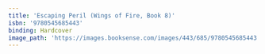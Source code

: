 ```yaml
---
title: 'Escaping Peril (Wings of Fire, Book 8)'
isbn: '9780545685443'
binding: Hardcover
image_path: 'https://images.booksense.com/images/443/685/9780545685443.jpg'
---
```


